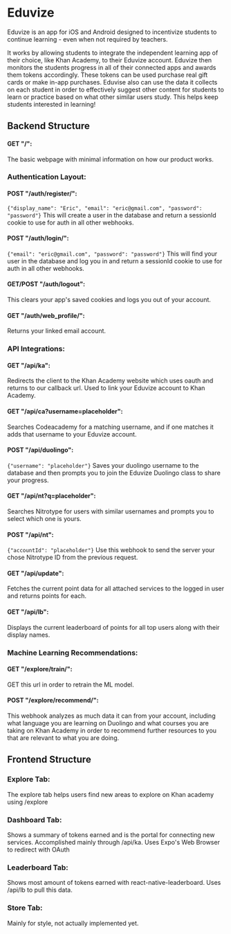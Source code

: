 # Eduvize

Eduvize is an app for iOS and Android designed to incentivize students to continue learning - even when not required by teachers.

It works by allowing students to integrate the independent learning app of their choice, like Khan Academy, to their Eduvize account. Eduvize then monitors the students progress in all of their connected apps and awards them tokens accordingly. These tokens can be used purchase real gift cards or make in-app purchases. Eduvise also can use the data it collects on each student in order to effectively suggest other content for students to learn or practice based on what other similar users study. This helps keep students interested in learning!

## Backend Structure

#### GET "/":
The basic webpage with minimal information on how our product works.

### Authentication Layout:

#### POST "/auth/register/":
```{"display_name": "Eric", "email": "eric@gmail.com", "password": "password"}```
This will create a user in the database and return a sessionId cookie to use for auth in all other webhooks.

#### POST "/auth/login/":
```{"email": "eric@gmail.com", "password": "password"}```
This will find your user in the database and log you in and return a sessionId cookie to use for auth in all other webhooks.

#### GET/POST "/auth/logout":
This clears your app's saved cookies and logs you out of your account.

#### GET "/auth/web_profile/":
Returns your linked email account.

### API Integrations:

#### GET "/api/ka":
Redirects the client to the Khan Academy website which uses oauth and returns to our callback url. Used to link your Eduvize account to Khan Academy.

#### GET "/api/ca?username=placeholder":
Searches Codeacademy for a matching username, and if one matches it adds that username to your Eduvize account.

#### POST "/api/duolingo":
```{"username": "placeholder"}```
Saves your duolingo username to the database and then prompts you to join the Eduvize Duolingo class to share your progress.

#### GET "/api/nt?q=placeholder":
Searches Nitrotype for users with similar usernames and prompts you to select which one is yours.

#### POST "/api/nt":
```{"accountId": "placeholder"}```
Use this webhook to send the server your chose Nitrotype ID from the previous request.

#### GET "/api/update":
Fetches the current point data for all attached services to the logged in user and returns points for each.

#### GET "/api/lb":
Displays the current leaderboard of points for all top users along with their display names.

### Machine Learning Recommendations:

#### GET "/explore/train/":
GET this url in order to retrain the ML model.

#### POST "/explore/recommend/":
This webhook analyzes as much data it can from your account, including what language you are learning on Duolingo and what courses you are taking on Khan Academy in order to recommend further resources to you that are relevant to what you are doing.

## Frontend Structure

### Explore Tab:
The explore tab helps users find new areas to explore on Khan academy using /explore

### Dashboard Tab:
Shows a summary of tokens earned and is the portal for connecting new services. Accomplished mainly through /api/ka. Uses Expo's Web Browser to redirect with OAuth

### Leaderboard Tab:
Shows most amount of tokens earned with react-native-leaderboard. Uses /api/lb to pull this data.

### Store Tab:
Mainly for style, not actually implemented yet.
